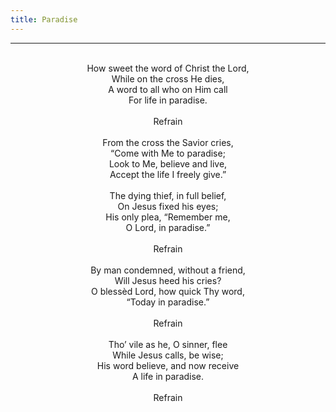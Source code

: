 ```yaml
---
title: Paradise
---
```


---
<center>
<br/>
How sweet the word of Christ the Lord,<br/>
While on the cross He dies,<br/>
A word to all who on Him call<br/>
For life in paradise.<br/>
<br/>
Refrain<br/>
<br/>
From the cross the Savior cries,<br/>
“Come with Me to paradise;<br/>
Look to Me, believe and live,<br/>
Accept the life I freely give.”<br/>
<br/>
The dying thief, in full belief,<br/>
On Jesus fixed his eyes;<br/>
His only plea, “Remember me,<br/>
O Lord, in paradise.”<br/>
<br/>
Refrain<br/>
<br/>
By man condemned, without a friend,<br/>
Will Jesus heed his cries?<br/>
O blessèd Lord, how quick Thy word,<br/>
“Today in paradise.”<br/>
<br/>
Refrain<br/>
<br/>
Tho’ vile as he, O sinner, flee<br/>
While Jesus calls, be wise;<br/>
His word believe, and now receive<br/>
A life in paradise.<br/>
<br/>
Refrain<br/>

</center>